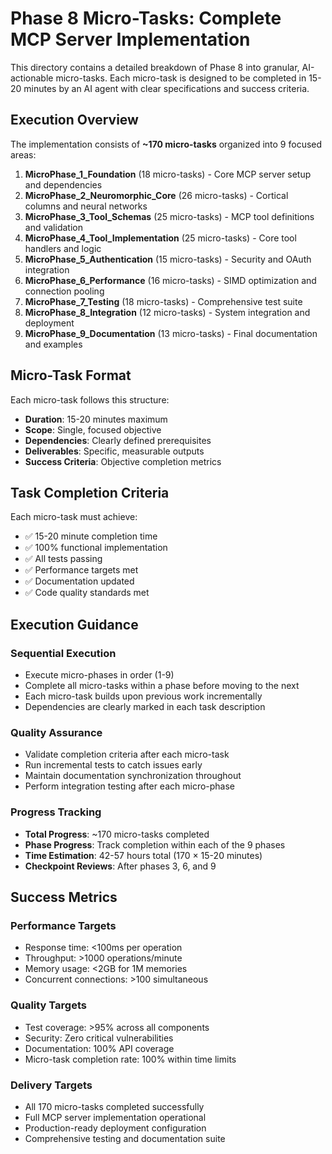 # Phase 8 Micro-Tasks: Complete MCP Server Implementation

This directory contains a detailed breakdown of Phase 8 into granular, AI-actionable micro-tasks. Each micro-task is designed to be completed in 15-20 minutes by an AI agent with clear specifications and success criteria.

## Execution Overview

The implementation consists of **~170 micro-tasks** organized into 9 focused areas:

1. **MicroPhase_1_Foundation** (18 micro-tasks) - Core MCP server setup and dependencies
2. **MicroPhase_2_Neuromorphic_Core** (26 micro-tasks) - Cortical columns and neural networks
3. **MicroPhase_3_Tool_Schemas** (25 micro-tasks) - MCP tool definitions and validation
4. **MicroPhase_4_Tool_Implementation** (25 micro-tasks) - Core tool handlers and logic
5. **MicroPhase_5_Authentication** (15 micro-tasks) - Security and OAuth integration
6. **MicroPhase_6_Performance** (16 micro-tasks) - SIMD optimization and connection pooling
7. **MicroPhase_7_Testing** (18 micro-tasks) - Comprehensive test suite
8. **MicroPhase_8_Integration** (12 micro-tasks) - System integration and deployment
9. **MicroPhase_9_Documentation** (13 micro-tasks) - Final documentation and examples

## Micro-Task Format

Each micro-task follows this structure:
- **Duration**: 15-20 minutes maximum
- **Scope**: Single, focused objective
- **Dependencies**: Clearly defined prerequisites
- **Deliverables**: Specific, measurable outputs
- **Success Criteria**: Objective completion metrics

## Task Completion Criteria

Each micro-task must achieve:
- ✅ 15-20 minute completion time
- ✅ 100% functional implementation
- ✅ All tests passing
- ✅ Performance targets met
- ✅ Documentation updated
- ✅ Code quality standards met

## Execution Guidance

### Sequential Execution
- Execute micro-phases in order (1-9)
- Complete all micro-tasks within a phase before moving to the next
- Each micro-task builds upon previous work incrementally
- Dependencies are clearly marked in each task description

### Quality Assurance
- Validate completion criteria after each micro-task
- Run incremental tests to catch issues early
- Maintain documentation synchronization throughout
- Perform integration testing after each micro-phase

### Progress Tracking
- **Total Progress**: ~170 micro-tasks completed
- **Phase Progress**: Track completion within each of the 9 phases
- **Time Estimation**: 42-57 hours total (170 × 15-20 minutes)
- **Checkpoint Reviews**: After phases 3, 6, and 9

## Success Metrics

### Performance Targets
- Response time: <100ms per operation
- Throughput: >1000 operations/minute  
- Memory usage: <2GB for 1M memories
- Concurrent connections: >100 simultaneous

### Quality Targets
- Test coverage: >95% across all components
- Security: Zero critical vulnerabilities
- Documentation: 100% API coverage
- Micro-task completion rate: 100% within time limits

### Delivery Targets
- All 170 micro-tasks completed successfully
- Full MCP server implementation operational
- Production-ready deployment configuration
- Comprehensive testing and documentation suite